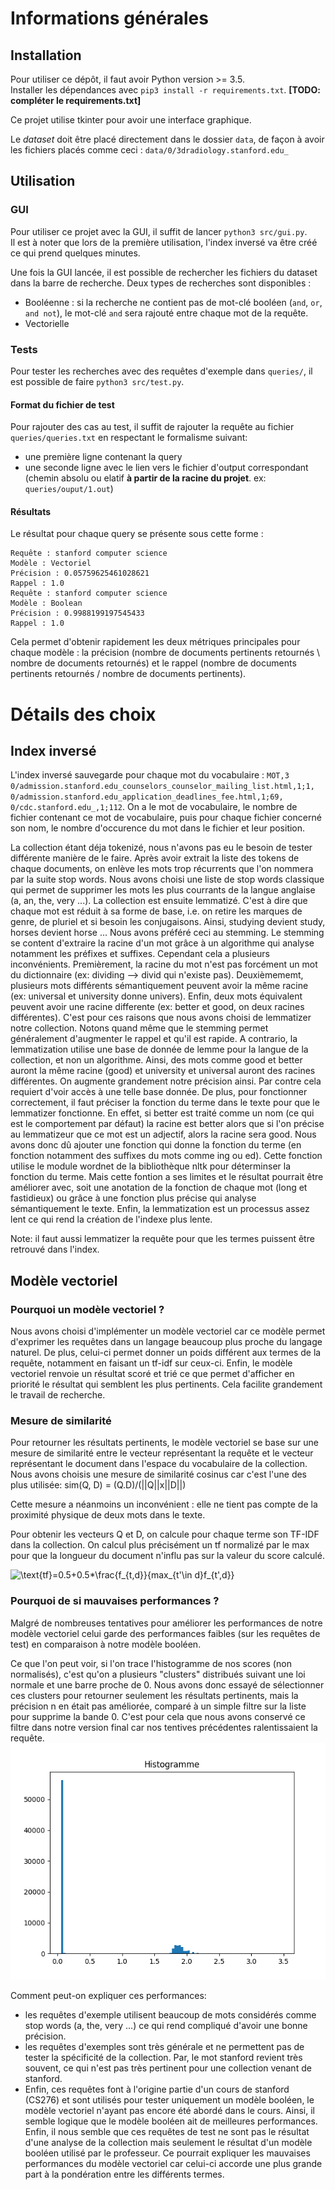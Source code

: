 # Informations générales

## Installation

Pour utiliser ce dépôt, il faut avoir Python version >= 3.5.  
Installer les dépendances avec `pip3 install -r requirements.txt`. **[TODO: compléter le requirements.txt]**

Ce projet utilise tkinter pour avoir une interface graphique.

Le _dataset_ doit être placé directement dans le dossier `data`, de façon à avoir les fichiers placés comme ceci : `data/0/3dradiology.stanford.edu_`

## Utilisation

### GUI

Pour utiliser ce projet avec la GUI, il suffit de lancer `python3 src/gui.py`.  
Il est à noter que lors de la première utilisation, l'index inversé va être créé ce qui prend quelques minutes.

Une fois la GUI lancée, il est possible de rechercher les fichiers du dataset dans la barre de recherche. Deux types de recherches sont disponibles :

- Booléenne : si la recherche ne contient pas de mot-clé booléen (`and`, `or`, `and not`), le mot-clé `and` sera rajouté entre chaque mot de la requête.
- Vectorielle

### Tests

Pour tester les recherches avec des requêtes d'exemple dans `queries/`, il est possible de faire `python3 src/test.py`.

#### Format du fichier de test

Pour rajouter des cas au test, il suffit de rajouter la requête au fichier `queries/queries.txt` en respectant le formalisme suivant:

- une première ligne contenant la query
- une seconde ligne avec le lien vers le fichier d'output correspondant (chemin absolu ou elatif **à partir de la racine du projet**. ex: `queries/ouput/1.out`)

#### Résultats

Le résultat pour chaque query se présente sous cette forme :

```
Requête : stanford computer science
Modèle : Vectoriel
Précision : 0.05759625461028621
Rappel : 1.0
Requête : stanford computer science
Modèle : Boolean
Précision : 0.9988199197545433
Rappel : 1.0
```

Cela permet d'obtenir rapidement les deux métriques principales pour chaque modèle : la précision (nombre de documents pertinents retournés \ nombre de documents retournés) et le rappel (nombre de documents pertinents retournés / nombre de documents pertinents).

# Détails des choix

## Index inversé

L'index inversé sauvegarde pour chaque mot du vocabulaire :
`MOT,3 0/admission.stanford.edu_counselors_counselor_mailing_list.html,1;1, 0/admission.stanford.edu_application_deadlines_fee.html,1;69, 0/cdc.stanford.edu_,1;112`.
On a le mot de vocabulaire, le nombre de fichier contenant ce mot de vocabulaire, puis pour chaque fichier concerné son nom, le nombre d'occurence du mot dans le fichier et leur position.

La collection étant déja tokenizé, nous n'avons pas eu le besoin de tester différente manière de le faire.
Après avoir extrait la liste des tokens de chaque documents, on enlève les mots trop récurrents que l'on nommera par la suite stop words. Nous avons choisi une liste de stop words classique qui permet de supprimer les mots les plus courrants de la langue anglaise (a, an, the, very ...).
La collection est ensuite lemmatizé. C'est à dire que chaque mot est réduit à sa forme de base, i.e. on retire les marques de genre, de pluriel et si besoin les conjugaisons. Ainsi, studying devient study, horses devient horse ... Nous avons préféré ceci au stemming.
Le stemming se content d'extraire la racine d'un mot grâce à un algorithme qui analyse notamment les préfixes et suffixes. Cependant cela a plusieurs inconvénients. Premièrement, la racine du mot n'est pas forcément un mot du dictionnaire (ex: dividing --> divid qui n'existe pas). Deuxièmememt, plusieurs mots différents sémantiquement peuvent avoir la même racine (ex: universal et university donne univers). Enfin, deux mots équivalent peuvent avoir une racine differente (ex: better et good, on deux racines différentes). C'est pour ces raisons que nous avons choisi de lemmatizer notre collection. Notons quand même que le stemming permet généralement d'augmenter le rappel et qu'il est rapide.
A contrario, la lemmatization utilise une base de donnée de lemme pour la langue de la collection, et non un algorithme. Ainsi, des mots comme good et better auront la même racine (good) et university et universal auront des racines différentes. On augmente grandement notre précision ainsi. Par contre cela requiert d'voir accès à une telle base donnée. De plus, pour fonctionner correctement, il faut préciser la fonction du terme dans le texte pour que le lemmatizer fonctionne. En effet, si better est traité comme un nom (ce qui est le comportement par défaut) la racine est better alors que si l'on précise au lemmatizeur que ce mot est un adjectif, alors la racine sera good. Nous avons donc dû ajouter une fonction qui donne la fonction du terme (en fonction notamment des suffixes du mots comme ing ou ed). Cette fonction utilise le module wordnet de la bibliothèque nltk pour déterminser la fonction du terme. Mais cette fontion a ses limites et le résultat pourrait être améliorer avec, soit une anotation de la fonction de chaque mot (long et fastidieux) ou grâce à une fonction plus précise qui analyse sémantiquement le texte. Enfin, la lemmatization est un processus assez lent ce qui rend la création de l'indexe plus lente.

Note: il faut aussi lemmatizer la requête pour que les termes puissent être retrouvé dans l'index.

## Modèle vectoriel

### Pourquoi un modèle vectoriel ?

Nous avons choisi d'implémenter un modèle vectoriel car ce modèle permet d'exprimer les requêtes dans un langage beaucoup plus proche du langage naturel. De plus, celui-ci permet donner un poids différent aux termes de la requête, notamment en faisant un tf-idf sur ceux-ci. Enfin, le modèle vectoriel renvoie un résultat scoré et trié ce que permet d'afficher en priorité le résultat qui semblent les plus pertinents. Cela facilite grandement le travail de recherche.

### Mesure de similarité

Pour retourner les résultats pertinents, le modèle vectoriel se base sur une mesure de similarité entre le vecteur représentant la requête et le vecteur représentant le document dans l'espace du vocabulaire de la collection.
Nous avons choisis une mesure de similarité cosinus car c'est l'une des plus utilisée:
sim(Q, D) = (Q.D)/(||Q||x||D||)

Cette mesure a néanmoins un inconvénient : elle ne tient pas compte de la proximité physique de deux mots dans le texte.

Pour obtenir les vecteurs Q et D, on calcule pour chaque terme son TF-IDF dans la collection. On calcul plus précisément un tf normalizé par le max pour que la longueur du document n'influ pas sur la valeur du score calculé.

![\text{tf}=0.5+0.5*\frac{f_{t,d}}{max_{t'\in d}f_{t',d}}](https://render.githubusercontent.com/render/math?math=%5Ctext%7Btf%7D%3D0.5%2B0.5*%5Cfrac%7Bf_%7Bt%2Cd%7D%7D%7Bmax_%7Bt'%5Cin%20d%7Df_%7Bt'%2Cd%7D%7D)

### Pourquoi de si mauvaises performances ?

Malgré de nombreuses tentatives pour améliorer les performances de notre modèle vectoriel celui garde des performances faibles (sur les requêtes de test) en comparaison à notre modèle booléen.

Ce que l'on peut voir, si l'on trace l'histogramme de nos scores (non normalisés), c'est qu'on a plusieurs "clusters" distribués suivant une loi normale et une barre proche de 0. Nous avons donc essayé de sélectionner ces clusters pour retourner seulement les résultats pertinents, mais la précision n en était pas améliorée, comparé à un simple filtre sur la liste pour supprime la bande 0. C'est pour cela que nous avons conservé ce filtre dans notre version final car nos tentives précédentes ralentissaient la requête.
![Histogramme](./misc/stanford_students.png)

Comment peut-on expliquer ces performances:

- les requêtes d'exemple utilisent beaucoup de mots considérés comme stop words (a, the, very ...) ce qui rend compliqué d'avoir une bonne précision.
- les requêtes d'exemples sont très générale et ne permettent pas de tester la spécificité de la collection. Par, le mot stanford revient très souvent, ce qui n'est pas très pertinent pour une collection venant de stanford.
- Enfin, ces requêtes font à l'origine partie d'un cours de stanford (CS276) et sont utilisés pour tester uniquement un modèle booléen, le modèle vectoriel n'ayant pas encore été abordé dans le cours. Ainsi, il semble logique que le modèle booléen ait de meilleures performances. Enfin, il nous semble que ces requêtes de test ne sont pas le résultat d'une analyse de la collection mais seulement le résultat d'un modèle booléen utilisé par le professeur. Ce pourrait expliquer les mauvaises performances du modèle vectoriel car celui-ci accorde une plus grande part à la pondération entre les différents termes.
